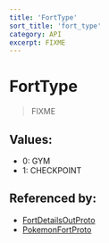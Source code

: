 ```yaml
---
title: 'FortType'
sort_title: 'fort_type'
category: API
excerpt: FIXME
---
```


# FortType

> FIXME

## Values:

- 0: GYM
- 1: CHECKPOINT

## Referenced by:

- [FortDetailsOutProto](../../messages/FortDetailsOutProto/)
- [PokemonFortProto](../../messages/PokemonFortProto/)
